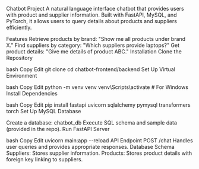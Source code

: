 Chatbot Project
A natural language interface chatbot that provides users with product and supplier information. Built with FastAPI, MySQL, and PyTorch, it allows users to query details about products and suppliers efficiently.

Features
Retrieve products by brand: "Show me all products under brand X."
Find suppliers by category: "Which suppliers provide laptops?"
Get product details: "Give me details of product ABC."
Installation
Clone the Repository

bash
Copy
Edit
git clone <repository-url>
cd chatbot-frontend/backend
Set Up Virtual Environment

bash
Copy
Edit
python -m venv venv
venv\Scripts\activate  # For Windows
Install Dependencies

bash
Copy
Edit
pip install fastapi uvicorn sqlalchemy pymysql transformers torch
Set Up MySQL Database

Create a database: chatbot_db
Execute SQL schema and sample data (provided in the repo).
Run FastAPI Server

bash
Copy
Edit
uvicorn main:app --reload
API Endpoint
POST /chat
Handles user queries and provides appropriate responses.
Database Schema
Suppliers: Stores supplier information.
Products: Stores product details with foreign key linking to suppliers.
